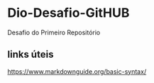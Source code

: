 # Dio-Desafio-GitHUB
Desafio do Primeiro Repositório
## links úteis
https://www.markdownguide.org/basic-syntax/
